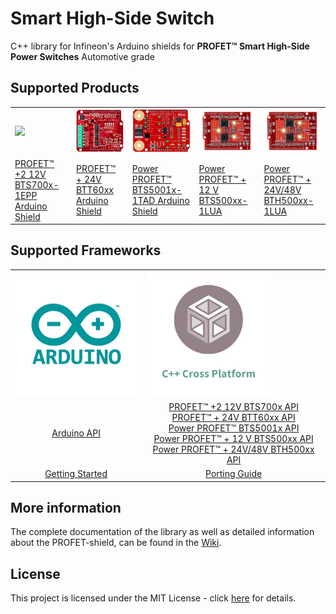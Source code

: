 # Smart High-Side Switch

C++ library for Infineon's Arduino shields for **PROFET™ Smart High-Side Power Switches** Automotive grade

## Supported Products

<table>
    <tr>
        <td><img src="docs/img/Profet+2.png" width="300"></td>
        <td><img src="docs/img/BTT6020_1EKA.jpg" width="300"></td>
        <td><img src="docs/img/BTS50015_1TAD.jpg" width="300"></td>
        <td><img src="docs/img/Power_PROFET_BTS500xx_1LUA.png" width="300"></td>
        <td><img src="docs/img/Power_PROFET_BTS500xx_1LUA.png" width="300"></td>
    </tr>
    <tr>
        <td style="test-align : center"><a href="https://high-side-switch.readthedocs.io/en/latest/hw-platforms.html#profettrade-2-12v-family">PROFET™ +2 12V BTS700x-1EPP Arduino Shield</a></td>
        <td style="test-align : center"><a href="https://high-side-switch.readthedocs.io/en/latest/hw-platforms.html#profettrade-24v-family">PROFET™ + 24V BTT60xx Arduino Shield</a></td>
        <td style="test-align : center"><a href="https://high-side-switch.readthedocs.io/en/latest/hw-platforms.html#power-profettrade-family">Power PROFET™ BTS5001x-1TAD Arduino Shield</a></td>
        <td style="test-align: center"><a href="https://high-side-switch.readthedocs.io/en/latest/hw-platforms.html#power-profettrade-12v-family">Power PROFET™ + 12 V BTS500xx-1LUA</a></td>
        <td style="test-align : center"><a href="https://high-side-switch.readthedocs.io/en/latest/hw-platforms.html#power-profettrade-24v-48v-family">Power PROFET™ + 24V/48V BTH500xx-1LUA</a></td>
    </tr>
</table>

## Supported Frameworks

<table>
    <tr>
        <td><img src="img/../docs/img/arduino-logo.png" width="200"></td>
        <td><img src="img/../docs/img/cross-platform.png" width="200"></td>
    </tr>
    <tr>
        <td style="text-align: center"><a href="https://high-side-switch.readthedocs.io/en/latest/sw-frmwk/arduino/arduino-api.html#arduino-api">Arduino API</a></td>
        <td style="text-align: center">
            <a href="https://high-side-switch.readthedocs.io/en/latest/api-reference/profet2-12-api.html#profettrade-2-12v-shield">PROFET™ +2 12V BTS700x API</a><br>
            <a href="https://high-side-switch.readthedocs.io/en/latest/api-reference/profet-24-api.html#btt60xxshield-api">PROFET™ + 24V BTT60xx API</a><br>
            <a href="https://high-side-switch.readthedocs.io/en/latest/api-reference/power-profet-api.html#power-profettrade-shield">Power PROFET™ BTS5001x API</a><br>
            <a href="https://high-side-switch.readthedocs.io/en/latest/api-reference/power-profet-1LUA-api.html#power-profettrade-shield-1lua">Power PROFET™ + 12 V BTS500xx API</a><br>
            <a href="https://high-side-switch.readthedocs.io/en/latest/api-reference/power-profet-1LUA-api.html#power-profettrade-24-48v-shield-ino">Power PROFET™ + 24V/48V BTH500xx API</a>
        </td>
    </tr>
    <tr>
        <td style="text-align: center"><a href="https://high-side-switch.readthedocs.io/en/latest/sw-frmwk/arduino/arduino-getting-started.html#arduino-getting-started">Getting Started</a></td>
        <td style="text-align: center"><a href="https://high-side-switch.readthedocs.io/en/latest/lib-details/porting-guide.html#porting-guide">Porting Guide</a></td>
    </tr>
</table>

## More information

The complete documentation of the library as well as detailed information about the PROFET-shield, can be found in the [Wiki](https://high-side-switch.readthedocs.io/en/latest/index.html).

## License

This project is licensed under the MIT License - click [here](https://github.com/Infineon/high-side-switch/blob/master/LICENSE) for details.